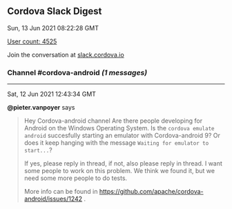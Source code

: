 ## Cordova Slack Digest
Sun, 13 Jun 2021 08:22:28 GMT

[User count: 4525](https://cordova.slack.com/)


Join the conversation at [slack.cordova.io](http://slack.cordova.io/)

### __Channel #cordova-android__ _(1 messages)_
---

Sat, 12 Jun 2021 12:43:34 GMT

__@pieter.vanpoyer__ says 
> Hey Cordova-android channel
> Are there people developing for Android on the Windows Operating System.
> Is the ``cordova emulate android`` succesfully starting an emulator with Cordova-android 9?
> Or does it keep hanging with the message ``Waiting for emulator to start...``?
> 
> If yes, please reply in thread, if not, also please reply in thread. I want some people to work on this problem. We think we found it, but we need some more people to do tests.
> 
> More info can be found in <https://github.com/apache/cordova-android/issues/1242> .
> 
